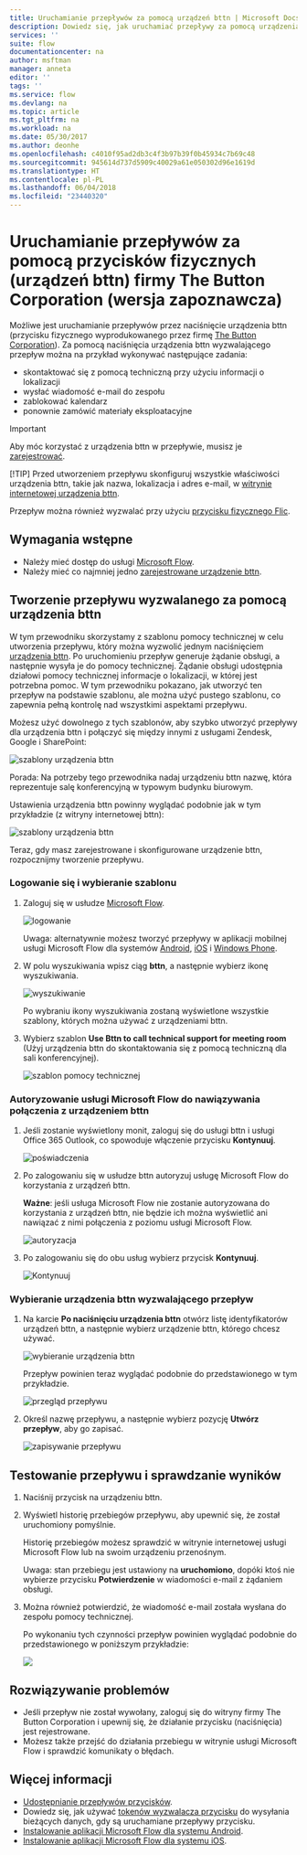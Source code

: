 ```yaml
---
title: Uruchamianie przepływów za pomocą urządzeń bttn | Microsoft Docs
description: Dowiedz się, jak uruchamiać przepływy za pomocą urządzenia bttn
services: ''
suite: flow
documentationcenter: na
author: msftman
manager: anneta
editor: ''
tags: ''
ms.service: flow
ms.devlang: na
ms.topic: article
ms.tgt_pltfrm: na
ms.workload: na
ms.date: 05/30/2017
ms.author: deonhe
ms.openlocfilehash: c4010f95ad2db3c4f3b97b39f0b45934c7b69c48
ms.sourcegitcommit: 945614d737d5909c40029a61e050302d96e1619d
ms.translationtype: HT
ms.contentlocale: pl-PL
ms.lasthandoff: 06/04/2018
ms.locfileid: "23440320"
---
```

# <a name="run-your-flows-with-physical-buttons-bttns-from-the-button-corporation-preview"></a>Uruchamianie przepływów za pomocą przycisków fizycznych (urządzeń bttn) firmy The Button Corporation (wersja zapoznawcza)
Możliwe jest uruchamianie przepływów przez naciśnięcie urządzenia bttn (przycisku fizycznego wyprodukowanego przez firmę [The Button Corporation](https://my.bt.tn/)). Za pomocą naciśnięcia urządzenia bttn wyzwalającego przepływ można na przykład wykonywać następujące zadania:

* skontaktować się z pomocą techniczną przy użyciu informacji o lokalizacji
* wysłać wiadomość e-mail do zespołu
* zablokować kalendarz
* ponownie zamówić materiały eksploatacyjne

> [!IMPORTANT]
> Aby móc korzystać z urządzenia bttn w przepływie, musisz je [zarejestrować](https://my.bt.tn/).
> 
> [!TIP]
> Przed utworzeniem przepływu skonfiguruj wszystkie właściwości urządzenia bttn, takie jak nazwa, lokalizacja i adres e-mail, w [witrynie internetowej urządzenia bttn](https://my.bt.tn/).
> 
> 

Przepływ można również wyzwalać przy użyciu [przycisku fizycznego Flic](flic-button-flows.md).

## <a name="prerequisites"></a>Wymagania wstępne
* Należy mieć dostęp do usługi [Microsoft Flow](https://flow.microsoft.com).
* Należy mieć co najmniej jedno [zarejestrowane urządzenie bttn](https://my.bt.tn/).

## <a name="create-a-flow-thats-triggered-from-a-bttn"></a>Tworzenie przepływu wyzwalanego za pomocą urządzenia bttn
W tym przewodniku skorzystamy z szablonu pomocy technicznej w celu utworzenia przepływu, który można wyzwolić jednym naciśnięciem [urządzenia bttn](https://my.bt.tn/). Po uruchomieniu przepływ generuje żądanie obsługi, a następnie wysyła je do pomocy technicznej. Żądanie obsługi udostępnia działowi pomocy technicznej informacje o lokalizacji, w której jest potrzebna pomoc. W tym przewodniku pokazano, jak utworzyć ten przepływ na podstawie szablonu, ale można użyć pustego szablonu, co zapewnia pełną kontrolę nad wszystkimi aspektami przepływu.

Możesz użyć dowolnego z tych szablonów, aby szybko utworzyć przepływy dla urządzenia bttn i połączyć się między innymi z usługami Zendesk, Google i SharePoint:

![szablony urządzenia bttn](./media/bttn-button-flows/bttn-templates.png)

Porada: Na potrzeby tego przewodnika nadaj urządzeniu bttn nazwę, która reprezentuje salę konferencyjną w typowym budynku biurowym.

Ustawienia urządzenia bttn powinny wyglądać podobnie jak w tym przykładzie (z witryny internetowej bttn):

![szablony urządzenia bttn](./media/bttn-button-flows/bttn-config.png)

Teraz, gdy masz zarejestrowane i skonfigurowane urządzenie bttn, rozpocznijmy tworzenie przepływu.

### <a name="sign-in-and-select-a-template"></a>Logowanie się i wybieranie szablonu
1. Zaloguj się w usłudze [Microsoft Flow](https://flow.microsoft.com).
   
    ![logowanie](./media/bttn-button-flows/sign-into-flow.png)
   
    Uwaga: alternatywnie możesz tworzyć przepływy w aplikacji mobilnej usługi Microsoft Flow dla systemów [Android](https://aka.ms/flowmobiledocsandroid), [iOS](https://aka.ms/flowmobiledocsios) i [Windows Phone](https://aka.ms/flowmobilewindows).
2. W polu wyszukiwania wpisz ciąg **bttn**, a następnie wybierz ikonę wyszukiwania.
   
    ![wyszukiwanie](./media/bttn-button-flows/bttn-search-template.png)
   
    Po wybraniu ikony wyszukiwania zostaną wyświetlone wszystkie szablony, których można używać z urządzeniami bttn.
3. Wybierz szablon **Use Bttn to call technical support for meeting room** (Użyj urządzenia bttn do skontaktowania się z pomocą techniczną dla sali konferencyjnej).
   
    ![szablon pomocy technicznej](./media/bttn-button-flows/bttn-select-template.png)

### <a name="authorize-microsoft-flow-to-connect-to-your-bttn"></a>Autoryzowanie usługi Microsoft Flow do nawiązywania połączenia z urządzeniem bttn
1. Jeśli zostanie wyświetlony monit, zaloguj się do usługi bttn i usługi Office 365 Outlook, co spowoduje włączenie przycisku **Kontynuuj**.
   
    ![poświadczenia](./media/bttn-button-flows/bttn-provide-credentials.png)
2. Po zalogowaniu się w usłudze bttn autoryzuj usługę Microsoft Flow do korzystania z urządzeń bttn.
   
    **Ważne**: jeśli usługa Microsoft Flow nie zostanie autoryzowana do korzystania z urządzeń bttn, nie będzie ich można wyświetlić ani nawiązać z nimi połączenia z poziomu usługi Microsoft Flow.
   
    ![autoryzacja](./media/bttn-button-flows/authorize-bttn.png)
3. Po zalogowaniu się do obu usług wybierz przycisk **Kontynuuj**.
   
    ![Kontynuuj](./media/bttn-button-flows/continue.png)

### <a name="select-the-bttn-that-triggers-the-flow"></a>Wybieranie urządzenia bttn wyzwalającego przepływ
1. Na karcie **Po naciśnięciu urządzenia bttn** otwórz listę identyfikatorów urządzeń bttn, a następnie wybierz urządzenie bttn, którego chcesz używać.
   
    ![wybieranie urządzenia bttn](./media/bttn-button-flows/bttn-id.png)
   
    Przepływ powinien teraz wyglądać podobnie do przedstawionego w tym przykładzie.
   
    ![przegląd przepływu](./media/bttn-button-flows/bttn-done.png)
2. Określ nazwę przepływu, a następnie wybierz pozycję **Utwórz przepływ**, aby go zapisać.
   
    ![zapisywanie przepływu](./media/bttn-button-flows/save.png)

## <a name="test-your-flow-and-confirm-results"></a>Testowanie przepływu i sprawdzanie wyników
1. Naciśnij przycisk na urządzeniu bttn.
2. Wyświetl historię przebiegów przepływu, aby upewnić się, że został uruchomiony pomyślnie.
   
    Historię przebiegów możesz sprawdzić w witrynie internetowej usługi Microsoft Flow lub na swoim urządzeniu przenośnym.
   
    Uwaga: stan przebiegu jest ustawiony na **uruchomiono**, dopóki ktoś nie wybierze przycisku **Potwierdzenie** w wiadomości e-mail z żądaniem obsługi.
3. Można również potwierdzić, że wiadomość e-mail została wysłana do zespołu pomocy technicznej.
   
    Po wykonaniu tych czynności przepływ powinien wyglądać podobnie do przedstawionego w poniższym przykładzie:
   
    ![](./media/bttn-button-flows/support-request-email.png)

## <a name="troubleshooting"></a>Rozwiązywanie problemów
* Jeśli przepływ nie został wywołany, zaloguj się do witryny firmy The Button Corporation i upewnij się, że działanie przycisku (naciśnięcia) jest rejestrowane.
* Możesz także przejść do działania przebiegu w witrynie usługi Microsoft Flow i sprawdzić komunikaty o błędach.

## <a name="more-information"></a>Więcej informacji
* [Udostępnianie przepływów przycisków](share-buttons.md).
* Dowiedz się, jak używać [tokenów wyzwalacza przycisku](introduction-to-button-trigger-tokens.md) do wysyłania bieżących danych, gdy są uruchamiane przepływy przycisku.
* [Instalowanie aplikacji Microsoft Flow dla systemu Android](https://aka.ms/flowmobiledocsandroid).
* [Instalowanie aplikacji Microsoft Flow dla systemu iOS](https://aka.ms/flowmobiledocsios).

